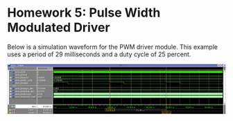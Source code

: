 # Homework 5: Pulse Width Modulated Driver

Below is a simulation waveform for the PWM driver module.
This example uses a period of 29 milliseconds and a duty cycle of 25 percent.

![PWM driver simulation waveform](/figures/hw-5-pwm-waveform.png)
